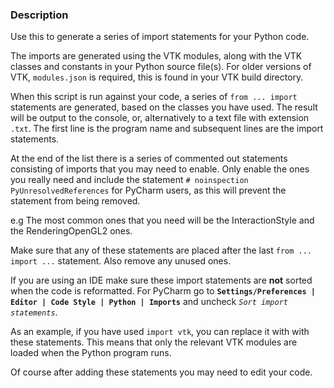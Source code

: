 ### Description

Use this to generate a series of import statements for your Python code.

The imports are generated using the VTK modules, along with the VTK classes and constants in your Python source file(s).
For older versions of VTK, `modules.json` is required, this is found in your VTK build directory.

When this script is run against your code, a series of `from ... import` statements are generated, based on the classes you have used. The result will be output to the console, or, alternatively to a text file with extension `.txt`. The first line is the program name and subsequent lines are the import statements.

At the end of the list there is a series of commented out statements consisting of imports that you may need to enable. Only enable the ones you really need and include the statement `# noinspection PyUnresolvedReferences` for PyCharm users, as this will prevent the statement from being removed.

e.g The most common ones that you need will be the  InteractionStyle and the RenderingOpenGL2 ones.

Make sure that any of these statements are placed after the last `from ... import ...` statement. Also remove any unused ones.

If you are using an IDE make sure these import statements are **not** sorted when the code is reformatted. For PyCharm go to **`Settings/Preferences | Editor | Code Style | Python | Imports`** and uncheck *`Sort import statements`*.

As an example, if you have used `import vtk`, you can replace it with with these statements. This means that only the relevant VTK modules are loaded when the Python program runs.

Of course after adding these statements you may need to edit your code.
